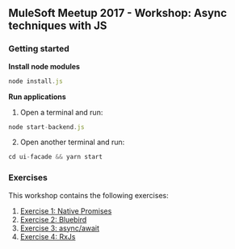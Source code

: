 ## MuleSoft Meetup 2017 - Workshop: Async techniques with JS

### Getting started

**Install node modules**

```js
node install.js
```

**Run applications**

1. Open a terminal and run:

  ```js
  node start-backend.js
  ```

2. Open another terminal and run:

  ```js
  cd ui-facade && yarn start
  ```

### Exercises

This workshop contains the following exercises:

1. [Exercise 1: Native Promises](./exercises/ex1-native-promises.md)
1. [Exercise 2: Bluebird](./exercises/ex2-native-promises.md)
1. [Exercise 3: async/await](./exercises/ex3-async-await.md)
1. [Exercise 4: RxJs](./exercises/ex4-rxjs.md)
